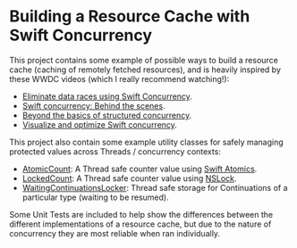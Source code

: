 # Building a Resource Cache with Swift Concurrency

This project contains some example of possible ways to build a resource cache (caching of remotely fetched resources),
and is heavily inspired by these WWDC videos (which I really recommend watching!):

- [Eliminate data races using Swift Concurrency](https://developer.apple.com/videos/play/wwdc2022/110351/).
- [Swift concurrency: Behind the scenes](https://developer.apple.com/videos/play/wwdc2021/10254/).
- [Beyond the basics of structured concurrency](https://developer.apple.com/videos/play/wwdc2023/10170/).
- [Visualize and optimize Swift concurrency](https://developer.apple.com/videos/play/wwdc2022/110350/).

This project also contain some example utility classes for safely managing protected values across Threads / concurrency contexts:

- [AtomicCount](ResourceCache/Utils/AtomicCount.swift): A Thread safe counter value using [Swift Atomics](https://github.com/apple/swift-atomics).
- [LockedCount](ResourceCache/Utils/LockedCount.swift): A Thread safe counter value using [NSLock](https://developer.apple.com/documentation/foundation/nslock).
- [WaitingContinuationsLocker](ResourceCache/Utils/WaitingContinuationsLocker.swift): Thread safe storage for Continuations of a particular type (waiting to be resumed).

Some Unit Tests are included to help show the differences between the different implementations of a resource cache,
but due to the nature of concurrency they are most reliable when ran individually.
